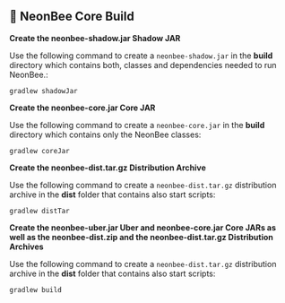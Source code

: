 ## 🐝 NeonBee Core Build

**Create the neonbee-shadow.jar Shadow JAR**

Use the following command to create a `neonbee-shadow.jar` in the **build** directory which contains both, classes and dependencies needed to run NeonBee.:

```console
gradlew shadowJar
```

**Create the neonbee-core.jar Core JAR**

Use the following command to create a `neonbee-core.jar` in the **build** directory which contains only the NeonBee classes:

```console
gradlew coreJar
```

**Create the neonbee-dist.tar.gz Distribution Archive**

Use the following command to create a `neonbee-dist.tar.gz` distribution archive in the **dist** folder that contains also start scripts:

```console
gradlew distTar
```

**Create the neonbee-uber.jar Uber and neonbee-core.jar Core JARs as well as the neonbee-dist.zip and the neonbee-dist.tar.gz Distribution Archives**

Use the following command to create a `neonbee-dist.tar.gz` distribution archive in the **dist** folder that contains also start scripts:

```console
gradlew build
```

